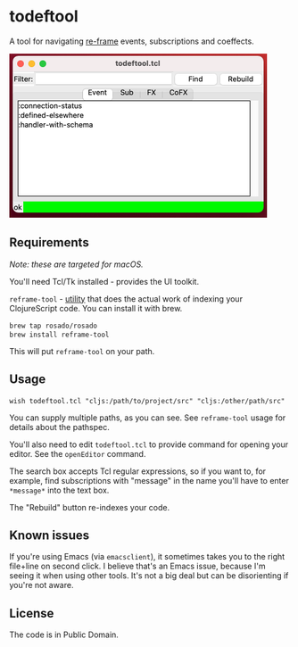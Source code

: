 # todeftool

A tool for navigating [re-frame][] events, subscriptions and coeffects.

<img width="462" src="todeftool-screenshot.png" alt="Screenshot" />

## Requirements

_Note: these are targeted for macOS._

You'll need Tcl/Tk installed - provides the UI toolkit. 

`reframe-tool` - [utility][reframe-tool] that does the actual work of indexing your ClojureScript code. You can install it with brew.

	brew tap rosado/rosado
	brew install reframe-tool

This will put `reframe-tool` on your path.

## Usage

	wish todeftool.tcl "cljs:/path/to/project/src" "cljs:/other/path/src"

You can supply multiple paths, as you can see. See `reframe-tool` usage for details about the pathspec.

You'll also need to edit `todeftool.tcl` to provide command for opening your editor. See the `openEditor` command.

The search box accepts Tcl regular expressions, so if you want to, for example, find subscriptions with "message" in the name you'll have to enter `*message*` into the text box.

The "Rebuild" button re-indexes your code.

## Known issues

If you're using Emacs (via `emacsclient`), it sometimes takes you to the right file+line on second click. I believe that's an Emacs issue, because I'm seeing it when using other tools. It's not a big deal but can be disorienting if you're not aware.

## License

The code is in Public Domain.

[re-frame]: https://day8.github.io/re-frame/
[reframe-tool]: https://github.com/rosado/reframe.nim